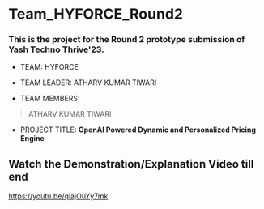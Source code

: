 # Team_HYFORCE_Round2
### This is the project for the Round 2 prototype submission of Yash Techno Thrive'23. 

- TEAM: HYFORCE

- TEAM LEADER: ATHARV KUMAR TIWARI

- TEAM MEMBERS:
> ATHARV KUMAR TIWARI

- PROJECT TITLE: **OpenAI Powered Dynamic and Personalized Pricing Engine**

  

## Watch the Demonstration/Explanation Video till end
https://youtu.be/qiajOuYy7mk





